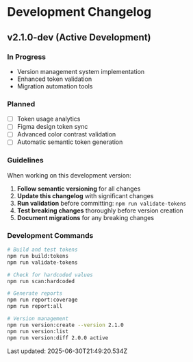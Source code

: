 # Development Changelog

## v2.1.0-dev (Active Development)

### In Progress
- Version management system implementation
- Enhanced token validation
- Migration automation tools

### Planned
- [ ] Token usage analytics
- [ ] Figma design token sync
- [ ] Advanced color contrast validation
- [ ] Automatic semantic token generation

### Guidelines

When working on this development version:

1. **Follow semantic versioning** for all changes
2. **Update this changelog** with significant changes
3. **Run validation** before committing: `npm run validate-tokens`
4. **Test breaking changes** thoroughly before version creation
5. **Document migrations** for any breaking changes

### Development Commands

```bash
# Build and test tokens
npm run build:tokens
npm run validate-tokens

# Check for hardcoded values
npm run scan:hardcoded

# Generate reports
npm run report:coverage
npm run report:all

# Version management
npm run version:create --version 2.1.0
npm run version:list
npm run version:diff 2.0.0 active
```

Last updated: 2025-06-30T21:49:20.534Z
